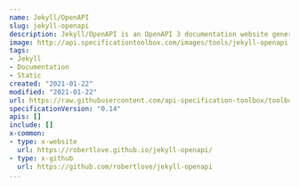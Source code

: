 ```yaml
---
name: Jekyll/OpenAPI
slug: jekyll-openapi
description: Jekyll/OpenAPI is an OpenAPI 3 documentation website generator built with Jekyll for use on GitHub Pages.
image: http://api.specificationtoolbox.com/images/tools/jekyll-openapi.png
tags:
- Jekyll
- Documentation
- Static
created: "2021-01-22"
modified: "2021-01-22"
url: https://raw.githubusercontent.com/api-specification-toolbox/toolbox/main/_tools/jekyll-openapi.md
specificationVersion: "0.14"
apis: []
include: []
x-common:
- type: x-website
  url: https://robertlove.github.io/jekyll-openapi/
- type: x-github
  url: https://github.com/robertlove/jekyll-openapi
...
```

